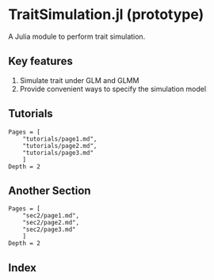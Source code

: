 # TraitSimulation.jl (prototype)
 
A Julia module to perform trait simulation.

## Key features
 
1. Simulate trait under GLM and GLMM
2. Provide convenient ways to specify the simulation model

## Tutorials
 
```@contents
Pages = [
    "tutorials/page1.md",
    "tutorials/page2.md",
    "tutorials/page3.md"
    ]
Depth = 2
```
 
## Another Section
```@contents
Pages = [
    "sec2/page1.md",
    "sec2/page2.md",
    "sec2/page3.md"
    ]
Depth = 2
```
 
## Index
 
```@index
```
